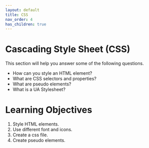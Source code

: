 ```yaml
---
layout: default
title: CSS
nav_order: 4
has_children: true
---
```


# Cascading Style Sheet (CSS)

This section will help you answer some of the following questions.

-   How can you style an HTML element?
-   What are CSS selectors and properties?
-   What are pseudo elements?
-   What is a UA Stylesheet?

# Learning Objectives

1. Style HTML elements.
2. Use different font and icons.
3. Create a css file.
4. Create pseudo elements.
